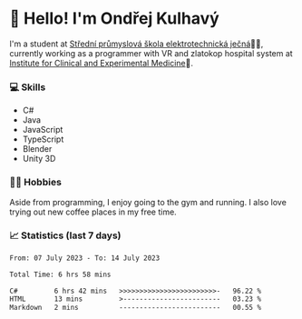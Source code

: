 # 👋 Hello! I'm Ondřej Kulhavý

I'm a student at [Střední průmyslová škola elektrotechnická ječná](https://www.spsejecna.cz/)👨‍🎓, currently working as a programmer with VR and zlatokop hospital system at [Institute for Clinical and Experimental Medicine](https://www.ikem.cz/en/)🏥.

### 💻 Skills
- C#
- Java
- JavaScript
- TypeScript
- Blender
- Unity 3D

### 🏋️‍♂️ Hobbies

Aside from programming, I enjoy going to the gym and running. I also love trying out new coffee places in my free time.

### 📈 Statistics (last 7 days)
<!--START_SECTION:waka-->

```txt
From: 07 July 2023 - To: 14 July 2023

Total Time: 6 hrs 58 mins

C#         6 hrs 42 mins   >>>>>>>>>>>>>>>>>>>>>>>>-   96.22 %
HTML       13 mins         >------------------------   03.23 %
Markdown   2 mins          -------------------------   00.55 %
```

<!--END_SECTION:waka-->




